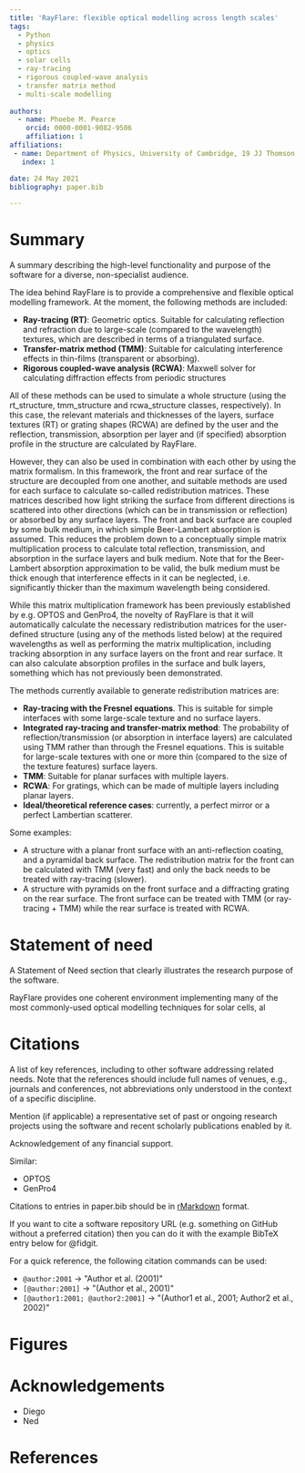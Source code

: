 ```yaml
---
title: 'RayFlare: flexible optical modelling across length scales'
tags:
  - Python
  - physics
  - optics
  - solar cells
  - ray-tracing
  - rigorous coupled-wave analysis
  - transfer matrix method
  - multi-scale modelling
  
authors:
  - name: Phoebe M. Pearce
    orcid: 0000-0001-9082-9506
    affiliation: 1
affiliations:
 - name: Department of Physics, University of Cambridge, 19 JJ Thomson Avenue, Cambridge CB3 0HE
   index: 1

date: 24 May 2021
bibliography: paper.bib

---
```


# Summary

A summary describing the high-level functionality and purpose of the software for a diverse, non-specialist audience.

The idea behind RayFlare is to provide a comprehensive and flexible optical modelling framework. At the moment,
the following methods are included:

- **Ray-tracing (RT)**: Geometric optics. Suitable for calculating reflection and refraction due to large-scale (compared to the wavelength)
  textures, which are described in terms of a triangulated surface.
- **Transfer-matrix method (TMM)**: Suitable for calculating interference effects in thin-films (transparent or absorbing).
- **Rigorous coupled-wave analysis (RCWA)**: Maxwell solver for calculating diffraction effects from periodic structures

All of these methods can be used to simulate a whole structure (using the rt_structure, tmm_structure and rcwa_structure
classes, respectively). In this case, the relevant materials and thicknesses of the layers, surface textures (RT) or grating shapes
(RCWA) are defined by the user and the reflection, transmission, absorption per layer and (if specified) absorption profile
in the structure are calculated by RayFlare.

However, they can also be used in combination with each other by using the matrix formalism. In this
framework, the front and rear surface of the structure are decoupled from one another, and suitable methods are used for each surface
to calculate so-called redistribution matrices. These matrices described how light striking the surface from different directions
is scattered into other directions (which can be in transmission or reflection) or absorbed by any surface layers. The front and
back surface are coupled by some bulk medium, in which simple Beer-Lambert absorption is assumed. This reduces the problem down
to a conceptually simple matrix multiplication process to calculate total reflection, transmission, and absorption in the
surface layers and bulk medium. Note that for the Beer-Lambert absorption approximation to be valid, the bulk medium must be thick
enough that interference effects in it can be neglected, i.e. significantly thicker than the maximum wavelength being considered.

While this matrix multiplication framework has been previously established by e.g. OPTOS and GenPro4, the novelty of RayFlare is that
it will automatically calculate the necessary redistribution matrices for the user-defined structure (using any of the methods listed below)
at the required wavelengths as well as performing the matrix multiplication, including tracking absorption in any surface layers on the
front and rear surface. It can also calculate absorption profiles in the surface and bulk layers, something which has not previously been
demonstrated.

The methods currently available to generate redistribution matrices are:

- **Ray-tracing with the Fresnel equations**. This is suitable for simple interfaces with some large-scale texture and no surface layers.
- **Integrated ray-tracing and transfer-matrix method**: The probability of reflection/transmission
  (or absorption in interface layers) are calculated using TMM rather than through the Fresnel equations. This is suitable for large-scale
  textures with one or more thin (compared to the size of the texture features) surface layers.
- **TMM**: Suitable for planar surfaces with multiple layers.
- **RCWA**: For gratings, which can be made of multiple layers including planar layers.
- **Ideal/theoretical reference cases**: currently, a perfect mirror or a perfect Lambertian scatterer.


Some examples:

- A structure with a planar front surface with an anti-reflection coating, and a pyramidal back surface. The redistribution matrix
  for the front can be calculated with TMM (very fast) and only the back needs to be treated with ray-tracing (slower).
- A structure with pyramids on the front surface and a diffracting grating on the rear surface. The front surface can be treated with
  TMM (or ray-tracing + TMM) while the rear surface is treated with RCWA.

# Statement of need

A Statement of Need section that clearly illustrates the research purpose of the software.

RayFlare provides one coherent environment implementing many of the most commonly-used optical modelling techniques 
for solar cells, al

# Citations

A list of key references, including to other software addressing related needs. Note that the references should include 
full names of venues, e.g., journals and conferences, not abbreviations only understood in the context of a specific discipline.


Mention (if applicable) a representative set of past or ongoing research projects using the software and recent scholarly publications enabled by it.

Acknowledgement of any financial support.

Similar:
- OPTOS
- GenPro4

Citations to entries in paper.bib should be in
[rMarkdown](http://rmarkdown.rstudio.com/authoring_bibliographies_and_citations.html)
format.



If you want to cite a software repository URL (e.g. something on GitHub without a preferred
citation) then you can do it with the example BibTeX entry below for @fidgit.

For a quick reference, the following citation commands can be used:
- `@author:2001`  ->  "Author et al. (2001)"
- `[@author:2001]` -> "(Author et al., 2001)"
- `[@author1:2001; @author2:2001]` -> "(Author1 et al., 2001; Author2 et al., 2002)"

# Figures

# Acknowledgements

- Diego
- Ned

# References
